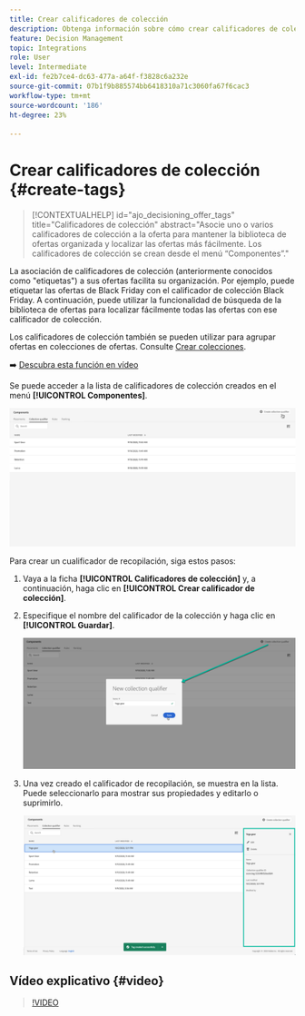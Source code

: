 ```yaml
---
title: Crear calificadores de colección
description: Obtenga información sobre cómo crear calificadores de colección para sus ofertas
feature: Decision Management
topic: Integrations
role: User
level: Intermediate
exl-id: fe2b7ce4-dc63-477a-a64f-f3828c6a232e
source-git-commit: 07b1f9b885574bb6418310a71c3060fa67f6cac3
workflow-type: tm+mt
source-wordcount: '186'
ht-degree: 23%

---
```


# Crear calificadores de colección {#create-tags}

>[!CONTEXTUALHELP]
>id="ajo_decisioning_offer_tags"
>title="Calificadores de colección"
>abstract="Asocie uno o varios calificadores de colección a la oferta para mantener la biblioteca de ofertas organizada y localizar las ofertas más fácilmente. Los calificadores de colección se crean desde el menú “Componentes”."

La asociación de calificadores de colección (anteriormente conocidos como &quot;etiquetas&quot;) a sus ofertas facilita su organización. Por ejemplo, puede etiquetar las ofertas de Black Friday con el calificador de colección Black Friday. A continuación, puede utilizar la funcionalidad de búsqueda de la biblioteca de ofertas para localizar fácilmente todas las ofertas con ese calificador de colección.

Los calificadores de colección también se pueden utilizar para agrupar ofertas en colecciones de ofertas. Consulte [Crear colecciones](../offer-library/creating-collections.md).

➡️ [Descubra esta función en vídeo](#video)

Se puede acceder a la lista de calificadores de colección creados en el menú **[!UICONTROL Componentes]**.

![](../assets/tags_list.png)

Para crear un cualificador de recopilación, siga estos pasos:

1. Vaya a la ficha **[!UICONTROL Calificadores de colección]** y, a continuación, haga clic en **[!UICONTROL Crear calificador de colección]**.

1. Especifique el nombre del calificador de la colección y haga clic en **[!UICONTROL Guardar]**.

   ![](../assets/tags_create.png)

1. Una vez creado el calificador de recopilación, se muestra en la lista. Puede seleccionarlo para mostrar sus propiedades y editarlo o suprimirlo.

   ![](../assets/tags_created.png)

## Vídeo explicativo {#video}

>[!VIDEO](https://video.tv.adobe.com/v/329374?quality=12)
